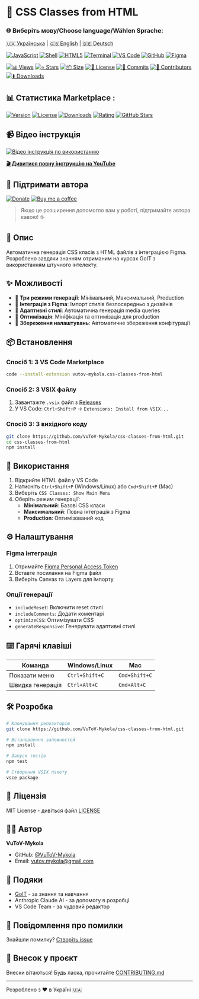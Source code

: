 # 🎨 CSS Classes from HTML

### 🌐 Виберіть мову/Choose language/Wählen Sprache:
[🇺🇦 Українська](README.md) | [🇬🇧 English](README.en.md) | [🇩🇪 Deutsch](README.de.md)

<!-- AUTOGEN:STATS -->
[![JavaScript](https://img.shields.io/badge/JavaScript-F7DF1E?style=for-the-badge&logo=javascript&logoColor=black)](https://developer.mozilla.org/en-US/docs/Web/JavaScript) [![Shell](https://img.shields.io/badge/Shell-000000?style=for-the-badge)]() [![HTML5](https://img.shields.io/badge/HTML5-E34F26?style=for-the-badge&logo=html5&logoColor=white)](https://developer.mozilla.org/en-US/docs/Web/HTML) [![Terminal](https://img.shields.io/badge/mac%20terminal-000000?style=for-the-badge&logo=apple&logoColor=white&labelColor=000000)](https://support.apple.com/guide/terminal/welcome/mac) [![VS Code](https://img.shields.io/badge/VS_Code-007ACC?style=for-the-badge&logo=visual-studio-code&logoColor=white)](https://code.visualstudio.com/) [![GitHub](https://img.shields.io/badge/GitHub-181717?style=for-the-badge&logo=github&logoColor=white)](https://github.com/) [![Figma](https://img.shields.io/badge/Figma-F24E1E?style=for-the-badge&logo=figma&logoColor=white)](https://www.figma.com/) 

[![📊 Views](https://img.shields.io/endpoint?url=https://raw.githubusercontent.com/VuToV-Mykola/css-classes-from-html/main/assets/db/visitors-badge.json)](https://github.com/VuToV-Mykola/css-classes-from-html/graphs/traffic)
[![⭐ Stars](https://img.shields.io/endpoint?url=https://raw.githubusercontent.com/VuToV-Mykola/css-classes-from-html/main/assets/db/likes-badge.json)](https://github.com/VuToV-Mykola/css-classes-from-html/actions/workflows/screenshot-and-visitor.yaml)
[![📦 Size](https://img.shields.io/endpoint?url=https://raw.githubusercontent.com/VuToV-Mykola/css-classes-from-html/main/assets/db/repo-size.json)](https://github.com/VuToV-Mykola/css-classes-from-html)
[![📄 License](https://img.shields.io/endpoint?url=https://raw.githubusercontent.com/VuToV-Mykola/css-classes-from-html/main/assets/db/repo-license.json)](https://github.com/VuToV-Mykola/css-classes-from-html/blob/main/LICENSE)
[![📝 Commits](https://img.shields.io/endpoint?url=https://raw.githubusercontent.com/VuToV-Mykola/css-classes-from-html/main/assets/db/commits-badge.json)](https://github.com/VuToV-Mykola/css-classes-from-html/commits)
[![👥 Contributors](https://img.shields.io/endpoint?url=https://raw.githubusercontent.com/VuToV-Mykola/css-classes-from-html/main/assets/db/contributors-badge.json)](https://github.com/VuToV-Mykola/css-classes-from-html/graphs/contributors)
[![⬇️ Downloads](https://img.shields.io/endpoint?url=https://raw.githubusercontent.com/VuToV-Mykola/css-classes-from-html/main/assets/db/downloads-badge.json)](https://github.com/VuToV-Mykola/css-classes-from-html/releases)

<!-- ## 📸 Скріншот проекту -->
<!-- ![Project Screenshot](./assets/screenshot.png) -->
<!-- END:AUTOGEN -->
## 📊  Статистика Marketplace :
[![Version](https://img.shields.io/badge/version-0.0.6-blue.svg)](https://marketplace.visualstudio.com/items?itemName=vutov-mykola.css-classes-from-html)
[![License](https://img.shields.io/badge/license-MIT-green.svg)](https://github.com/VuToV-Mykola/css-classes-from-html/blob/HEAD/LICENSE.md)
[![Downloads](https://img.shields.io/visual-studio-marketplace/d/vutov-mykola.css-classes-from-html.svg)](https://marketplace.visualstudio.com/items?itemName=vutov-mykola.css-classes-from-html)
[![Rating](https://img.shields.io/visual-studio-marketplace/r/vutov-mykola.css-classes-from-html.svg)](https://marketplace.visualstudio.com/items?itemName=vutov-mykola.css-classes-from-html)
[![GitHub Stars](https://img.shields.io/github/stars/VuToV-Mykola/css-classes-from-html.svg)](https://github.com/VuToV-Mykola/css-classes-from-html)

## 📹 Відео інструкція

[![Відео інструкція по використанню](https://img.youtube.com/vi/xl46PGWNB3A/maxresdefault.jpg)](https://youtu.be/xl46PGWNB3A)

**[🎬 Дивитися повну інструкцію на YouTube](https://youtu.be/xl46PGWNB3A)**

## 💖 Підтримати автора

[![Donate](https://img.shields.io/badge/Donate-PayPal-green.svg)](https://www.paypal.com/donate/?hosted_button_id=D5U6TQ3Q9CVLS)
[![Buy me a coffee](https://img.shields.io/badge/Buy%20me%20a%20coffee-PayPal-orange.svg)](https://www.paypal.com/donate/?hosted_button_id=D5U6TQ3Q9CVLS)

> Якщо це розширення допомогло вам у роботі, підтримайте автора кавою! ☕

## 📌 Опис

Автоматична генерація CSS класів з HTML файлів з інтеграцією Figma. Розроблено завдяки знанням отриманим на курсах GoIT з використанням штучного інтелекту.

## ✨ Можливості

- 🚀 **Три режими генерації**: Мінімальний, Максимальний, Production
- 🎨 **Інтеграція з Figma**: Імпорт стилів безпосередньо з дизайнів
- 📱 **Адаптивні стилі**: Автоматична генерація media queries
- 🔧 **Оптимізація**: Мініфікація та оптимізація для production
- 💾 **Збереження налаштувань**: Автоматичне збереження конфігурації

## 📦 Встановлення

### Спосіб 1: З VS Code Marketplace
```bash
code --install-extension vutov-mykola.css-classes-from-html
```

### Спосіб 2: З VSIX файлу
1. Завантажте `.vsix` файл з [Releases](https://github.com/VuToV-Mykola/css-classes-from-html/releases)
2. У VS Code: `Ctrl+Shift+P` → `Extensions: Install from VSIX...`

### Спосіб 3: З вихідного коду
```bash
git clone https://github.com/VuToV-Mykola/css-classes-from-html.git
cd css-classes-from-html
npm install
```

## 🚀 Використання

1. Відкрийте HTML файл у VS Code
2. Натисніть `Ctrl+Shift+P` (Windows/Linux) або `Cmd+Shift+P` (Mac)
3. Виберіть `CSS Classes: Show Main Menu`
4. Оберіть режим генерації:
   - **Мінімальний**: Базові CSS класи
   - **Максимальний**: Повна інтеграція з Figma
   - **Production**: Оптимізований код

## ⚙️ Налаштування

### Figma інтеграція
1. Отримайте [Figma Personal Access Token](https://www.figma.com/developers/api#access-tokens)
2. Вставте посилання на Figma файл
3. Виберіть Canvas та Layers для імпорту

### Опції генерації
- `includeReset`: Включити reset стилі
- `includeComments`: Додати коментарі
- `optimizeCSS`: Оптимізувати CSS
- `generateResponsive`: Генерувати адаптивні стилі

## ⌨️ Гарячі клавіші

| Команда | Windows/Linux | Mac |
|---------|---------------|-----|
| Показати меню | `Ctrl+Shift+C` | `Cmd+Shift+C` |
| Швидка генерація | `Ctrl+Alt+C` | `Cmd+Alt+C` |

## 🛠️ Розробка

```bash
# Клонування репозиторію
git clone https://github.com/VuToV-Mykola/css-classes-from-html.git

# Встановлення залежностей
npm install

# Запуск тестів
npm test

# Створення VSIX пакету
vsce package
```

## 📝 Ліцензія

MIT License - дивіться файл [LICENSE](LICENSE)

## 👨‍💻 Автор

**VuToV-Mykola**
- GitHub: [@VuToV-Mykola](https://github.com/VuToV-Mykola)
- Email: vutov.mykola@gmail.com

## 🙏 Подяки

- [GoIT](https://goit.global) - за знання та навчання
- Anthropic Claude AI - за допомогу в розробці
- VS Code Team - за чудовий редактор

## 🐛 Повідомлення про помилки

Знайшли помилку? [Створіть issue](https://github.com/VuToV-Mykola/css-classes-from-html/issues)

## 🤝 Внесок у проєкт

Внески вітаються! Будь ласка, прочитайте [CONTRIBUTING.md](CONTRIBUTING.md)

---
Розроблено з ❤️ в Україні 🇺🇦
